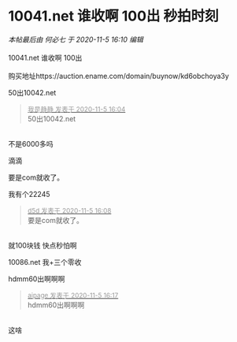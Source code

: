 # 10041.net 谁收啊 100出 秒拍时刻


<i class="pstatus"> 本帖最后由 何必七 于 2020-11-5 16:10 编辑 </i><br />
<br />
10041.net 谁收啊 100出 <br />
<br />
购买地址https://auction.ename.com/domain/buynow/kd6obchoya3y <br />


50出10042.net

<div class="quote"><blockquote><font size="2"><a href="https://www.hostloc.com/forum.php?mod=redirect&amp;goto=findpost&amp;pid=9407121&amp;ptid=762836" target="_blank"><font color="#999999">我是静静 发表于 2020-11-5 16:04</font></a></font><br />
50出10042.net</blockquote></div><br />
不是6000多吗

滴滴

要是com就收了。

我有个22245

<div class="quote"><blockquote><font size="2"><a href="https://www.hostloc.com/forum.php?mod=redirect&amp;goto=findpost&amp;pid=9407143&amp;ptid=762836" target="_blank"><font color="#999999">d5d 发表于 2020-11-5 16:08</font></a></font><br />
要是com就收了。</blockquote></div><br />
就100块钱 快点秒怕啊

10086.net 我+三个零收

hdmm60出啊啊啊

<div class="quote"><blockquote><font size="2"><a href="https://www.hostloc.com/forum.php?mod=redirect&amp;goto=findpost&amp;pid=9407198&amp;ptid=762836" target="_blank"><font color="#999999">aipage 发表于 2020-11-5 16:17</font></a></font><br />
hdmm60出啊啊啊</blockquote></div><br />
这啥
